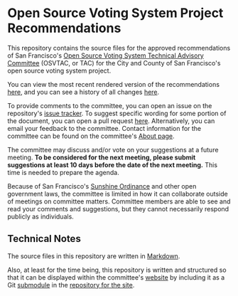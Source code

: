 # Open Source Voting System Project Recommendations

This repository contains the source files for the approved recommendations of
San Francisco's [Open Source Voting System Technical Advisory
Committee][osvtac] (OSVTAC, or TAC) for the City and County of San
Francisco's open source voting system project.

You can view the most recent rendered version of the recommendations
[here][recommendations-rendered], and you can see a history of all changes
[here][recommendations-history].

To provide comments to the committee, you can open an issue on the
repository's [issue tracker][recommendations-issues]. To suggest specific
wording for some portion of the document, you can open a pull request
[here][recommendations-pulls]. Alternatively, you can email your feedback to
the committee. Contact information for the committee can be found on the
committee's [About page][osvtac-about].

The committee may discuss and/or vote on your suggestions at a future
meeting. **To be considered for the next meeting, please submit suggestions
at least 10 days before the date of the next meeting.** This time is needed
to prepare the agenda.

Because of San Francisco's [Sunshine Ordinance] and other
open government laws, the committee is limited in how it can collaborate
outside of meetings on committee matters. Committee members are able to see
and read your comments and suggestions, but they cannot necessarily respond
publicly as individuals.

## Technical Notes

The source files in this repository are written in [Markdown][markdown].

Also, at least for the time being, this repository is written and structured
so that it can be displayed within the committee's [website][osvtac] by
including it as a Git [submodule][git-submodules] in the [repository for the
site][osvtac-repo].


[git-submodules]: https://git-scm.com/book/en/v2/Git-Tools-Submodules
[markdown]: https://guides.github.com/features/mastering-markdown/
[osvtac]: https://osvtac.github.io
[osvtac-about]: https://osvtac.github.io/about
[osvtac-repo]: https://github.com/OSVTAC/OSVTAC.github.io
[recommendations-history]: https://github.com/OSVTAC/project-recommendations/commits/master
[recommendations-issues]: https://github.com/OSVTAC/project-recommendations/issues
[recommendations-pulls]: https://github.com/OSVTAC/project-recommendations/pulls
[recommendations-rendered]: https://osvtac.github.io/recommendations/index
[Sunshine Ordinance]: https://www.sfcityattorney.org/good-government/sunshine/
